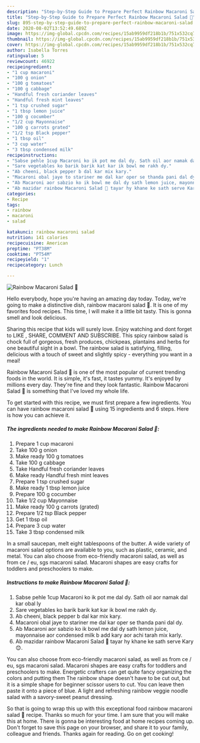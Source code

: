 ```yaml
---
description: "Step-by-Step Guide to Prepare Perfect Rainbow Macaroni Salad 🥗"
title: "Step-by-Step Guide to Prepare Perfect Rainbow Macaroni Salad 🥗"
slug: 895-step-by-step-guide-to-prepare-perfect-rainbow-macaroni-salad
date: 2020-08-02T13:52:49.689Z
image: https://img-global.cpcdn.com/recipes/15ab9959df218b1b/751x532cq70/rainbow-macaroni-salad-🥗-recipe-main-photo.jpg
thumbnail: https://img-global.cpcdn.com/recipes/15ab9959df218b1b/751x532cq70/rainbow-macaroni-salad-🥗-recipe-main-photo.jpg
cover: https://img-global.cpcdn.com/recipes/15ab9959df218b1b/751x532cq70/rainbow-macaroni-salad-🥗-recipe-main-photo.jpg
author: Isabella Torres
ratingvalue: 5
reviewcount: 46922
recipeingredient:
- "1 cup macaroni"
- "100 g onion"
- "100 g tomatoes"
- "100 g cabbage"
- "Handful fresh coriander leaves"
- "Handful fresh mint leaves"
- "1 tsp crushed sugar"
- "1 tbsp lemon juice"
- "100 g cocumber"
- "1/2 cup Mayonnaise"
- "100 g carrots grated"
- "1/2 tsp Black pepper"
- "1 tbsp oil"
- "3 cup water"
- "3 tbsp condensed milk"
recipeinstructions:
- "Sabse pehle 1cup Macaroni ko ik pot me dal dy. Sath oil aor namak dal kar obal ly"
- "Sare vegetables ko barik barik kat kar ik bowl me rakh dy."
- "Ab cheeni, black pepper b dal kar mix kary."
- "Macaroni obal jaye to stariner me dal kar oper se thanda pani dal dy."
- "Ab Macaroni aor sabzio ko ik bowl me dal dy sath lemon juice, mayonnaise aor condensed milk b add kary aor achi tarah mix karly."
- "Ab mazidar rainbow Macaroni Salad 🥗 tayar hy khane ke sath serve Kary 😊."
categories:
- Recipe
tags:
- rainbow
- macaroni
- salad

katakunci: rainbow macaroni salad 
nutrition: 141 calories
recipecuisine: American
preptime: "PT38M"
cooktime: "PT54M"
recipeyield: "1"
recipecategory: Lunch

---
```



![Rainbow Macaroni Salad 🥗](https://img-global.cpcdn.com/recipes/15ab9959df218b1b/751x532cq70/rainbow-macaroni-salad-🥗-recipe-main-photo.jpg)

Hello everybody, hope you're having an amazing day today. Today, we're going to make a distinctive dish, rainbow macaroni salad 🥗. It is one of my favorites food recipes. This time, I will make it a little bit tasty. This is gonna smell and look delicious.

Sharing this recipe that kids will surely love. Enjoy watching and dont forget to LIKE , SHARE, COMMENT AND SUBSCRIBE. This spicy rainbow salad is chock full of gorgeous, fresh produces, chickpeas, plantains and herbs for one beautiful sight in a bowl. The rainbow salad is satisfying, filling, delicious with a touch of sweet and slightly spicy - everything you want in a meal!

Rainbow Macaroni Salad 🥗 is one of the most popular of current trending foods in the world. It is simple, it's fast, it tastes yummy. It's enjoyed by millions every day. They're fine and they look fantastic. Rainbow Macaroni Salad 🥗 is something that I've loved my whole life.


To get started with this recipe, we must first prepare a few ingredients. You can have rainbow macaroni salad 🥗 using 15 ingredients and 6 steps. Here is how you can achieve it.

<!--inarticleads1-->

##### The ingredients needed to make Rainbow Macaroni Salad 🥗:

1. Prepare 1 cup macaroni
1. Take 100 g onion
1. Make ready 100 g tomatoes
1. Take 100 g cabbage
1. Take Handful fresh coriander leaves
1. Make ready Handful fresh mint leaves
1. Prepare 1 tsp crushed sugar
1. Make ready 1 tbsp lemon juice
1. Prepare 100 g cocumber
1. Take 1/2 cup Mayonnaise
1. Make ready 100 g carrots (grated)
1. Prepare 1/2 tsp Black pepper
1. Get 1 tbsp oil
1. Prepare 3 cup water
1. Take 3 tbsp condensed milk


In a small saucepan, melt eight tablespoons of the butter. A wide variety of macaroni salad options are available to you, such as plastic, ceramic, and metal. You can also choose from eco-friendly macaroni salad, as well as from ce / eu, sgs macaroni salad. Macaroni shapes are easy crafts for toddlers and preschoolers to make. 

<!--inarticleads2-->

##### Instructions to make Rainbow Macaroni Salad 🥗:

1. Sabse pehle 1cup Macaroni ko ik pot me dal dy. Sath oil aor namak dal kar obal ly
1. Sare vegetables ko barik barik kat kar ik bowl me rakh dy.
1. Ab cheeni, black pepper b dal kar mix kary.
1. Macaroni obal jaye to stariner me dal kar oper se thanda pani dal dy.
1. Ab Macaroni aor sabzio ko ik bowl me dal dy sath lemon juice, mayonnaise aor condensed milk b add kary aor achi tarah mix karly.
1. Ab mazidar rainbow Macaroni Salad 🥗 tayar hy khane ke sath serve Kary 😊.


You can also choose from eco-friendly macaroni salad, as well as from ce / eu, sgs macaroni salad. Macaroni shapes are easy crafts for toddlers and preschoolers to make. Energetic crafters can get quite fancy organizing the colors and putting them The rainbow shape doesn&#39;t have to be cut out, but it is a simple shape for beginner scissor users to cut. You can leave then paste it onto a piece of blue. A light and refreshing rainbow veggie noodle salad with a savory-sweet peanut dressing. 

So that is going to wrap this up with this exceptional food rainbow macaroni salad 🥗 recipe. Thanks so much for your time. I am sure that you will make this at home. There is gonna be interesting food at home recipes coming up. Don't forget to save this page on your browser, and share it to your family, colleague and friends. Thanks again for reading. Go on get cooking!
